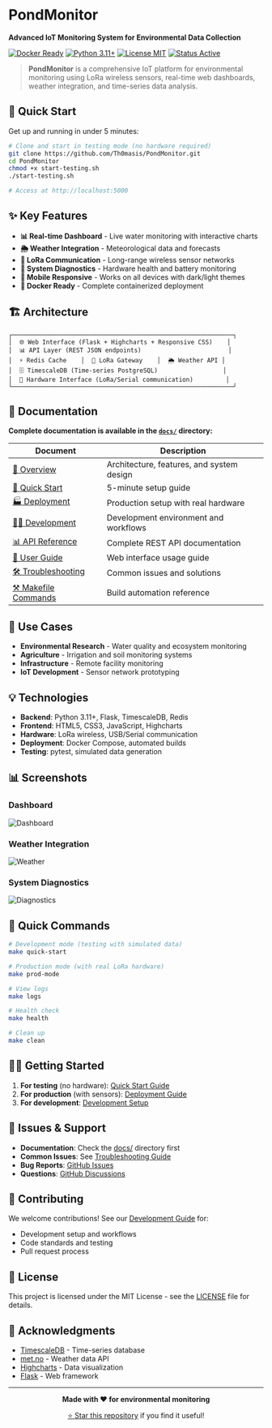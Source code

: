 # PondMonitor

**Advanced IoT Monitoring System for Environmental Data Collection**

[![Docker Ready](https://img.shields.io/badge/Docker-Ready-blue?logo=docker)](https://docker.com)
[![Python 3.11+](https://img.shields.io/badge/Python-3.11+-green?logo=python)](https://python.org)
[![License MIT](https://img.shields.io/badge/License-MIT-yellow)](LICENSE)
[![Status Active](https://img.shields.io/badge/Status-Active-success)](https://github.com/Th0masis/PondMonitor)

> **PondMonitor** is a comprehensive IoT platform for environmental monitoring using LoRa wireless sensors, real-time web dashboards, weather integration, and time-series data analysis.

## 🚀 Quick Start

Get up and running in under 5 minutes:

```bash
# Clone and start in testing mode (no hardware required)
git clone https://github.com/Th0masis/PondMonitor.git
cd PondMonitor
chmod +x start-testing.sh
./start-testing.sh

# Access at http://localhost:5000
```

## ✨ Key Features

- **📊 Real-time Dashboard** - Live water monitoring with interactive charts
- **🌦️ Weather Integration** - Meteorological data and forecasts
- **📡 LoRa Communication** - Long-range wireless sensor networks
- **🏥 System Diagnostics** - Hardware health and battery monitoring
- **📱 Mobile Responsive** - Works on all devices with dark/light themes
- **🐳 Docker Ready** - Complete containerized deployment

## 🏗️ Architecture

```
┌─────────────────────────────────────────────────────────────┐
│  🌐 Web Interface (Flask + Highcharts + Responsive CSS)    │
│  📊 API Layer (REST JSON endpoints)                        │
│  ⚡ Redis Cache    │  📡 LoRa Gateway    │  🌦️ Weather API │
│  🗄️ TimescaleDB (Time-series PostgreSQL)                  │
│  🔌 Hardware Interface (LoRa/Serial communication)         │
└─────────────────────────────────────────────────────────────┘
```

## 📖 Documentation

**Complete documentation is available in the [`docs/`](docs/) directory:**

| Document | Description |
|----------|-------------|
| [📖 Overview](docs/OVERVIEW.md) | Architecture, features, and system design |
| [🚀 Quick Start](docs/QUICKSTART.md) | 5-minute setup guide |
| [🏭 Deployment](docs/DEPLOYMENT.md) | Production setup with real hardware |
| [👨‍💻 Development](docs/DEVELOPMENT.md) | Development environment and workflows |
| [📊 API Reference](docs/API.md) | Complete REST API documentation |
| [📱 User Guide](docs/USER_GUIDE.md) | Web interface usage guide |
| [🛠️ Troubleshooting](docs/TROUBLESHOOTING.md) | Common issues and solutions |
| [⚒️ Makefile Commands](docs/MAKEFILE.md) | Build automation reference |

## 🎯 Use Cases

- **Environmental Research** - Water quality and ecosystem monitoring
- **Agriculture** - Irrigation and soil monitoring systems  
- **Infrastructure** - Remote facility monitoring
- **IoT Development** - Sensor network prototyping

## 💡 Technologies

- **Backend**: Python 3.11+, Flask, TimescaleDB, Redis
- **Frontend**: HTML5, CSS3, JavaScript, Highcharts
- **Hardware**: LoRa wireless, USB/Serial communication
- **Deployment**: Docker Compose, automated builds
- **Testing**: pytest, simulated data generation

## 📊 Screenshots

### Dashboard
![Dashboard](docs/images/dashboard.png)

### Weather Integration  
![Weather](docs/images/weather.png)

### System Diagnostics
![Diagnostics](docs/images/diagnostics.png)

## 🔧 Quick Commands

```bash
# Development mode (testing with simulated data)
make quick-start

# Production mode (with real LoRa hardware)  
make prod-mode

# View logs
make logs

# Health check
make health

# Clean up
make clean
```

## 🏃‍♂️ Getting Started

1. **For testing** (no hardware): [Quick Start Guide](docs/QUICKSTART.md)
2. **For production** (with sensors): [Deployment Guide](docs/DEPLOYMENT.md) 
3. **For development**: [Development Setup](docs/DEVELOPMENT.md)

## 🐛 Issues & Support

- **Documentation**: Check the [docs/](docs/) directory first
- **Common Issues**: See [Troubleshooting Guide](docs/TROUBLESHOOTING.md)
- **Bug Reports**: [GitHub Issues](https://github.com/Th0masis/PondMonitor/issues)
- **Questions**: [GitHub Discussions](https://github.com/Th0masis/PondMonitor/discussions)

## 🤝 Contributing

We welcome contributions! See our [Development Guide](docs/DEVELOPMENT.md) for:
- Development setup and workflows
- Code standards and testing
- Pull request process

## 📜 License

This project is licensed under the MIT License - see the [LICENSE](LICENSE) file for details.

## 🙏 Acknowledgments

- [TimescaleDB](https://timescale.com) - Time-series database
- [met.no](https://met.no) - Weather data API
- [Highcharts](https://highcharts.com) - Data visualization
- [Flask](https://flask.palletsprojects.com) - Web framework

---

<div align="center">

**Made with ❤️ for environmental monitoring**

[⭐ Star this repository](https://github.com/Th0masis/PondMonitor) if you find it useful!

</div>